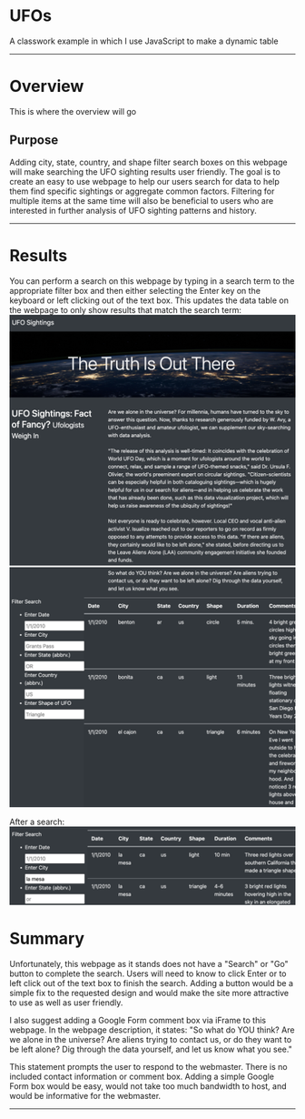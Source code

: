 # UFOs
A classwork example in which I use JavaScript to make a dynamic table

---

# Overview
This is where the overview will go

## Purpose
Adding city, state, country, and shape filter search boxes on this webpage will make searching the UFO sighting results user friendly. The goal is to create an easy to use webpage to help our users search for data to help them find specific sightings or aggregate common factors. Filtering for multiple items at the same time will also be beneficial to users who are interested in further analysis of UFO sighting patterns and history. 

---

# Results
You can perform a search on this webpage by typing in a search term to the appropriate filter box and then either selecting the Enter key on the keyboard or left clicking out of the text box. This updates the data table on the webpage to only show results that match the search term:
![ufo_screenshot_2](/static/images/ufo_screenshot_2.png)
![ufo_screenshot_1](/static/images/ufo_screenshot_1.png)

After a search:
![ufo_screenshot_3](/static/images/ufo_screenshot_3.png)

# Summary 
Unfortunately, this webpage as it stands does not have a "Search" or "Go" button to complete the search. Users will need to know to click Enter or to left click out of the text box to finish the search. Adding a button would be a simple fix to the requested design and would make the site more attractive to use as well as user friendly. 

I also suggest adding a Google Form comment box via iFrame to this webpage. In the webpage description, it states:
"So what do YOU think? Are we alone in the universe? Are aliens trying to contact us, or do they want to be left alone? Dig through the data yourself, and let us know what you see."

This statement prompts the user to respond to the webmaster. There is no included contact information or comment box. Adding a simple Google Form box would be easy, would not take too much bandwidth to host, and would be informative for the webmaster. 

---
